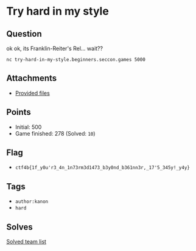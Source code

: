 # Try hard in my style
## Question
ok ok, its Franklin-Reiter's Rel... wait??

`nc try-hard-in-my-style.beginners.seccon.games 5000`

## Attachments
- [Provided files](files/)

## Points
- Initial: 500
- Game finished: 278 (Solved: `10`)

## Flag
- `ctf4b{1f_y0u'r3_4n_1n73rm3d1473_b3y0nd_b361nn3r,_17'5_345y!_y4y}`

## Tags
- `author:kanon`
- `hard`

## Solves
[Solved team list](./solves.md)